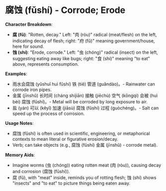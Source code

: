 # **腐蚀 (fǔshí) - Corrode; Erode**

**Character Breakdown**:  
- **腐 (fǔ)**: "Rotten, decay." Left: "肉 (ròu)" radical (meat/flesh) on the left, indicating decay of flesh; right: "府 (fǔ)" meaning government/house, here for sound.  
- **蚀 (shí)**: "Erode, corrode." Left: "虫 (chóng)" radical (insect) on the left, suggesting eating away like bugs; right: "食 (shí)" meaning "to eat" above, represents consumption.

**Examples**:  
- 雨水会腐蚀 (yǔshuǐ huì fǔshí) 铁 (tiě) 管道 (guǎndào)。- Rainwater can corrode iron pipes.  
- 金属 (jīnshǔ) 长时间 (cháng shíjiān) 接触 (jiēchù) 空气 (kōngqì) 会被 (huì bèi) 腐蚀 (fǔshí)。- Metal will be corroded by long exposure to air.  
- 盐 (yán) 可以 (kěyǐ) 加速 (jiāsù) 腐蚀 (fǔshí) 过程 (guòchéng)。- Salt can speed up the process of corrosion.

**Usage Notes**:  
- 腐蚀 (fǔshí) is often used in scientific, engineering, or metaphorical contexts to mean literal or figurative erosion/decay.  
- Verb; can take objects (e.g., 腐蚀 (fǔshí) 金属 (jīnshǔ) - corrode metal).

**Memory Aids**:  
- Imagine worms (虫 (chóng)) eating rotten meat (肉 (ròu)), causing decay and corrosion (腐蚀 (fǔshí)).  
- 腐 (fǔ), with "meat" inside, reminds you of rotting flesh; 蚀 (shí) shows "insects" and "to eat" to picture things being eaten away.